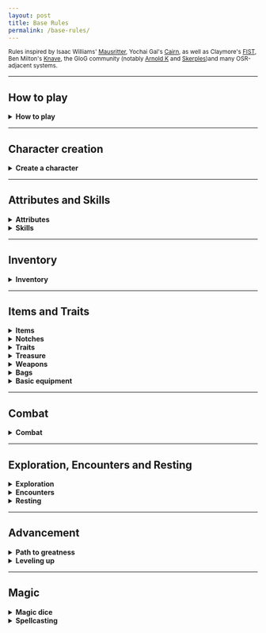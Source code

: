 ```yaml
---
layout: post
title: Base Rules
permalink: /base-rules/
---
```

<small>Rules inspired by Isaac Williams' [Mausritter](https://mausritter.com/), Yochai Gal's [Cairn](https://cairnrpg.com/), as well as Claymore's [FIST](https://claymorerpgs.itch.io/fist), Ben Milton's [Knave](https://www.drivethrurpg.com/product/250888/Knave), the GloG community (notably [Arnold K](https://goblinpunch.blogspot.com/) and [Skerples](https://coinsandscrolls.blogspot.com/))and many OSR-adjacent systems.</small>

***
## How to play

<details markdown="1">
<summary><b>How to play</b></summary>
The game's a bit like a conversation between two groups of people - there are <b>players</b>, who incarnate characters in the world, and say what they do, and there is one <b>Game Master</b>, or <b>GM</b>, who describes the situation, gives context and interprets the rules. All you need is pencils, erasers, a handful of tabletop dice (<i>four, six, eight, ten, twelve and twenty-sided dice</i>), and some time on your hands.

When a player decides their character does something risky or technical, the GM can ask them to <b>roll</b> a <b>twenty-sided dice</b> (or <b>d20</b>), and compare it to a number, named the <b>Difficulty</b>. If the result on the die is equal or greater than the compared number, the character <b>Succeeds</b>. Otherwise, they <b>Fail</b>. If the result is <b>a natural 20</b> (which means the d20 rolls its greatest result, 20), then it's a <b>critical success</b> and something good happens. However, <b>rolling a natural 1</b> is a <b>fumble</b> and not only does the character fail, but something bad happens as well.

Certain situations can grant <b>advantage</b> or <b>disadvantage</b>. If a character has an advantage, they roll the d20 twice and take the best result. If they have a disadvantage, they roll the d20 twice and take the worst result. Advantages and disadvantages cancel each other out on a one-for-one basis, and aren't cumulative.

That's all!
</details>

***
## Character creation

<details markdown="1">
<summary><b>Create a character</b></summary>

Roll 3d6, and take the <b>lowest</b> result. Do this three times, noting down the result for each [Attribute](https://bartapapa.github.io/legend/base-rules#attributes) in order. This is their <b>Bonus</b>. You can choose to switch two bonuses at character creation. Fill in each attribute's <b>Defense</b> by adding 10 to their Bonus.

Roll 1d6 for your <b>Hit Protection</b>. This is the amount of damage you can take before getting seriously hurt.
Roll 1d6*10 for your starting <b>Coin</b>.

You start with Travel rations, Torches and a Light melee weapon of your choice.

Choose or roll a <b>[Failed career](https://bartapapa.github.io/legend/failed-careers)</b>, which gives you 2 starting items as well as a starting skill.

Choose or roll a <b>[Gift](https://bartapapa.github.io/legend/gifts)</b>, which gives your character a unique ability.

Choose or roll your <b>[Drive](https://bartapapa.github.io/legend/drives)</b>. This is one of the ways for you to get stronger. It can change, if you wish.

Each time you <b>Roll</b> instead of choosing your background, gift or drive, you can <b>reroll</b> one of your previous rolls, such as HP, Coin or one attribute. Take the best result.

You're done!
</details>

***
## Attributes and Skills

<details markdown="1">
<summary><b>Attributes</b></summary>

A character has 3 <b>Attributes</b>:
*  <u><b>Might.</b></u> This is sheer physical strength, hardiness, resistance to pain. Generally used to run fast, break down doors, push someone over, and hold one's breath.
*  <u><b>Grace.</b></u> This is agility, quickness and reactivity. Generally used to run across tightropes, play the piano, and ride beasts.
*  <u><b>Wit.</b></u> This is knowledge, perception and charm. Generally used to sense when being observed, compel a guard dog to look the other way or know about something.

<b>Hit Protection</b> is the amount of damage a character can take before starting to get seriously wounded. Any damage you take when you have 0 HP is deducted from your Might as <b>Ability damage</b>. If this happens, you must roll Might - on a success, your character can still fight. Otherwise, they receive a <b>Wound</b> (which takes up an Inventory slot), and they are <b>Incapacitated</b> until tended to be a friend and they take at least a nap.

<b>Armor</b> is the amount of damage that is reduced when you get hit by swords, claws, teeth and arrows, but not from explosions, falling, poison clouds and the like.

<b>Grit</b> is how many conditions you can ignore (you still 'have them', but they're not in your Inventory and don't affect you. They still need to be removed as per their removal condition). You have 0 Grit at 1st level, but you gain some as you <b>[Level up](https://bartapapa.github.io/legend/base-rules#advancement)</b>.
</details>

<details markdown="1">
<summary><b>Skills</b></summary>
Skills are special areas of expertise of your character. When you do something that needs special training, is particularly technical, or needs a good grasp of knowledge, you'll roll with disadvantage. If you have a skill that could work contextually, then you roll normally.

You can also get an <i>Expertise</i> with a skill, which is marked by one of your three attributes. When using your skill and you are rolling with that specific attribute, you roll with advantage.
</details>

***
## Inventory

<details markdown="1">
<summary><b>Inventory</b></summary>

<u><b>Inventory</b></u>. You have 10 slots, which can be filled with objects, or bundles of 3 similar objects like bottles or knives. <b>Heavy</b> objects take two slots. You'll fill your Inventory up with objects, although it can also fill up with <b>Conditions</b>. If you have to add something to your Inventory and you don't have the space, you're <b>Exhausted</b> and you reduce your HP to 0 while you're exhausted. If you're exhausted and need to add Fatigue, you take 1 Might damage.

Generally speaking, your Inventory is less of an actual physical space on your character, and more about what your character can use in the game-world. Pretty much every character wears clothes - however, if you want to use your clothing to charm somebody, it should be in your Inventory. Small jewelry like rings can be worn on your character - but it <i>doesn't count</i> until it actually takes up space in your Inventory.
</details>

***
## Items and Traits

<details markdown="1">
<summary><b>Items</b></summary>
Items are things that you're going to gather when you're out there adventuring. They normally take up 1 slot of your Inventory. If you have it in your Inventory, you can use it.
</details>

<details markdown="1">
<summary><b>Notches</b></summary>
All items have <b>Notches</b>, which are sort of like an item's Life. Notches represent consumption, wear and tear, and loss of power, depending on the item. A quiver full of arrows will mark Notches to show the depleting amount of arrows, a sword will mark Notches as it's getting chipped and bent, and a spellbook will mark Notches as the spell frees itself from its prison.
</details>

<details markdown="1">
<summary><b>Traits</b></summary>
Some tools have Traits, which give a bit more info on how it can be used. It can be <i>Treasure</i> or <i>Bright</i>, for example. Here are a list of common traits and their effects.
  
*  <b>Treasure.</b> Many animals will accept to trade goods and services for these.
*  <b>Light.</b> This can be paired with 2 other items on the same slot.
*  <b>Heavy.</b> This item takes up 2 slots.
*  <b>Bright.</b> This illuminates your surroundings.
*  <b>Armor.</b> Damage you take by being attacked is reduced by 1. If it's Heavy, it's reduced by 2. You can only wear 1 Armor at a time.
*  <b>Shield.</b> Damage you take by being attacked is reduced by 1, although you need a hand free to use it.
*  <b>Ranged.</b> You can use this item on things that are far away.
*  <b>Food.</b> Consume this item when resting to heal your HP to max.
*  <b>Unbreakable.</b> The item has a total of 6 Notches.
*  <b>Fragile.</b> The item has only 1 Notch.
*  <b>Magical.</b> You gain 1 Magic dice when holding this item. All spellbooks are magical.

</details>

<details markdown="1">
<summary><b>Treasure</b></summary>
When a tool has the <b>Treasure</b> trait, it also has a (Price). When you bring a treasure out from a dangerous area and into a safe area, you acquire it's Price as Adventure points (distributed evenly among all people who helped you do so). Afterwards, you can trade it to gain its Price as Coin. A treasure cannot be 'rescued' twice.
</details>

<details markdown="1">
<summary><b>Weapons</b></summary>
Weapons are separated into different categories.
  
*  <b>Light melee.</b> (Daggers, knives, clubs) These take up one hand, and deal 1d6 damage. They can be <b>dual-wielded</b>. They are always considered <i>light</i> items.
*  <b>Medium melee.</b> (Swords, axes, maces) These take up one hand, and deal 1d8 damage, or 1d10 damage when wielded in two hands.
*  <b>Heavy melee.</b> (Battleaxes, halberds) These take up two hands, and deal 1d12 damage. They are always considered <i>heavy</i> items.
*  <b>Light ranged.</b> (Blowguns, slings) These take up one hand, and deal 1d6 damage. An inventory slot is also taken up by <i>Ammunition</i>. They are always considered <i>ranged</i> items.
*  <b>Heavy ranged.</b> (Longbows, crossbows, rifles) These take up two hands, and deal 1d12 damage. An inventory slot is also taken up by <i>Ammunition</i>. They are always considered <i>heavy</i> and <i>ranged</i> items.

If you are <b>dual-wielding</b>, you roll 2d6 and take the best result when you attack.
</details>

<details markdown="1">
<summary><b>Bags</b></summary>
A <b>Bag</b> is a special kind of item. It doesn't take up space in your Inventory, and actually grants you 4 Inventory slots. They count as normal inventory slots, however they cannot contain any Conditions. You can't wear Armor if you have a Bag. In order to take out an item that's in your bag, you're going to need to spend a round rummaging in there.
</details>

<details markdown="1">
<summary><b>Basic equipment</b></summary>

| Common tools     | Cost |
|:-----------------|:--------|
| Bedroll          | 10c      |
| Bellows          | 10c      |
| Block and tackle | 20c      |
| Book about X     | 80c      |
| Book, blank      | 20c      |
| Bug lure         | 10c      |
| Bottle  (light, fragile)  | 1c      |
| Bucket           | 2c      |
| Chain (2m)       | 20c     |
| Chisel           | 5c      |
| Cookpots         | 10c      |
| Crowbar          | 10c      |
| Glue             | 5c      |
| Grease           | 5c      |
| Horn             | 10c      |
| Hourglass        | 100c      |
| Iron tongs       | 10c      |
| Lockpicks        | 100c      |
| Metal file       | 5c      |
| Metal glove      | 10c      |
| Mirror           | 200c      |
| Wooden instrument| 200c      |
| Twine net        | 10c      |
| Lock & key       | 20c      |
| Pick             | 10c      |
| Rope (6m)        | 10c      |
| Shovel           | 10c      |
| Tent for two     | 60c      |
| Whistle          | 5c      |
| Walking stick    | 2c      |
| Wooden stake (light)  | 1c      |
| Travel bag       | 10c      |
| Waterproof bag   | 50c      |
|   |     |
|:------------------|:--------|
| <b>Exotic tools</b>      | <b>Cost</b> |
|:------------------|:--------|
| Air bladder       | 50c     |
| Antitoxin         | 100c    |
| Beetle trap       | 50c     |
| Bug repellent     | 20c      |
| Censer            | 50c      |
| Fire oil          | 200c      |
| Folding ladder (3m) | 50c      |
| Snowcoat          | 30c      |
| Manacles          | 30c      |
| Spirit ward       | 50c      |
| Spyglass          | 200c      |
| Tinderbox         | 50c      |
| Medical tools     | 200c      |
|  |       |
|:------------------|:--------|
| <b>Weapons and armor</b> | <b>Cost</b> |
|:-----------------|:--------|
| Light weapons | 10c     |
| Medium weapons  | 20c     |
| Heavy weapons  | 50c     |
| Light ranged    | 20c     |
| Quiver and arrows | 5c     |
| Stones and pouch  | 1c     |
| Light armor      | 100c       |
| Heavy armor      | 400c      |
| Repairs, <i>per Notch</i>      | 10% base cost      |
|:------------------|:--------|
|  |       |
| <b>Light sources</b>    | <b>Cost</b> |
|:-----------------|:--------|
| Torches (bright) | 2c      |
| Oil Lantern (bright)      | 50c      |
| Flashlight (bright)       | 300c      |
| Oil (for lantern)| 10c  |
| Battery (for flashlight)| 50c  |
|:------------------|:--------|
|  |       |
| <b>Lodging and food</b> | <b>Cost</b>    |
|:-----------------|:--------|
| Dormitory bed (per night) | 1c |
| Private room (per night)  | 5c |
| Travel food      | 5c |
| Warm meal        | 5c |
| Feast            | 50c |
|:------------------|:--------|
|  |       |
| <b>Transport</b>        | <b>Cost</b>    |
|:-----------------|:--------|
| <i>Cost is per person, per area of distance</i> |       |
| Beetle bus       | 5c       |
| River raft       | 10c       |
| Moletrain        | 50c       |
|:------------------|:--------|
|  |       |
| <b>Hired help</b>       | <b>Cost</b>    |
|:-----------------|:--------|
| <i>Cost is per day</i> |       |
| Torchbearer      | 1c     |
| Laborer          | 2c     |
| Tunneler         | 5c     |
| Smithee          | 8c     |
| Local guide      | 10c     |
| Mercenary        | 10c     |
| Sage             | 25c     |
  
</details>

***
## Combat

<details markdown="1">
<summary><b>Combat</b></summary>
Combat starts when someone first attempts to attack. At the start of combat, roll Grace. On a success, you go before your enemies. If you're surprised, your enemies go first - if you surprise them, you go first.

When you attack someone, you don't need to roll to hit. You immediately roll the damage die of your weapon (if you have no weapon, you do 1 damage. If you're weapon is improvised, you do 1d4) and deal that much damage to your target.

</details>

***
## Exploration, Encounters and Resting

<details markdown="1">
<summary><b>Exploration</b></summary>
When exploring or going through a locale, like a house, a dungeon, or the ruins of a village inside a forest, the locale is divided into interconnected <b>Rooms</b>. Actions that are spent inside a Room take <b>10 minutes</b>, such as investigating, fighting, or gleaning info from the blood on the walls.

When exploring the great outdoors, where the scale becomes entire forests and mountains, actions take up what's called a <b>Watch</b> (or 4 hours). The great outdoors is made up of interconnected <b>Areas</b>. There are 6 Watches in a day: Dawn, Midday, Afternoon, Evening, Dusk, Midnight. Moving from one Area to a connected one takes a Watch. A good sleep takes 2 Watches.

Spending time doing strenuous physical activity causes the character to suffer <b>Fatigue</b>. Fatigue is a condition that takes up 1 slot in the character's Inventory, and is removed on a nap.

</details>

<details markdown="1">
<summary><b>Encounters</b></summary>
When first meeting with a creature and the GM isn't sure of the kind of first impression you're making, they might ask you to roll 2d6. How the creature reacts depends on the result. The GM rolls 1d6, and the player rolls 1d6, so that the players don't know the full result.

| Reaction roll | General | Social | Monster <i>feels weaker</i> | Monster <i>feels stronger</i> |
|:--------------|:--------|:-------|:-------|:-------|
| 2             | Hostile    | Rejection   | Flee        | Attack    |
| 3-5           | Aggressive | Cold        | Flee        | Attack    |
| 6-8           | Neutral    | Neutral     | Freeze      | Threaten  |
| 9-11          | Friendly   | Amicable    | Ignore      | Offer aid |
| 12            | Helpful    | High esteem | Accepts aid | Grovel    |

</details>

<details markdown="1">
<summary><b>Resting</b></summary>
There are three kinds of rests: <b>Sleeps</b>, <b>Naps</b> and <b>Full rests</b>.

You can only sleep if you're in a sheltered, warm and dry place, and you eat some food. Sleeping heals all HP lost, and removes Wounds if someone can tend to you. If HP is at maximum, you heal 1d6 Ability damage if someone can tend to you. Sleeping takes <b>4 hours</b>.

You can take a nap pretty much everywhere, although you still have to eat some food. Napping heals 1d6+1 HP. It takes <b>10 minutes</b>.

You can only take a full rest in complete security, on a bed in town. It heals all your HP and ability damage. It takes <b>a week</b>, although you don't need to be only in bed during this time. A week's worth of lodging and food usually costs around 20p.

</details>

***
## Advancement

<details markdown="1">
<summary><b>Path to greatness</b></summary>
Over the course of your adventure, you'll gain <b>Adventure points</b> (or <b>AP</b>). You can get AP by recovering treasure, but also by <b>spending selflessly</b> (donating to charity, helping rebuild a home for others, etc). Each 10c spent in this way grants 1 AP.

When you reach certain amounts of adventure points, you <b>Level up</b>. The following is a table with the total amount of Adventure points you need to level up again.

| Level | Hit dice | Grit | Adventure points |
|:--------------|:--------|:-------|:-------|
| 1             | 1d6     | 0      | 0       |
| 2             | 2d6     | 1      | 1000    |
| 3             | 3d6     | 2      | 3000    |
| 4             | 4d6     | 3      | 6000    |
| 5+            | 4d6     | 4      | +5000   |

</details>

<details markdown="1">
<summary><b>Leveling up</b></summary>
When you level up, you do the following:
*  <b>Increase your Hit Protection</b>. You gain a new Hit die, which is a d6. Roll all of your Hit die - if the sum is greater than your previous HP, this becomes your new HP. If it's less, then you increase your HP by 1.
*  <b>Increase your Attributes</b>. Roll once for each of your attributes - if you <i>Fail</i>, you increase that attribute's Score by 1.

<b>From level 5 onwards</b>, you only need 5000 additional adventure points before leveling up again. However, you don't gain any more Grit or Hit dice. You can choose to do <b>one</b> of the following:
*  <b>Increase your Hit Protection</b>. You gain +1 HP.
*  <b>Increase an Attribute</b>. Choose <b>one</b> attribute, and roll. If you <i>Fail</i>, you increase that attribute's Score by 1.

</details>

***

## Magic

<details markdown="1">
<summary><b>Magic dice</b></summary>
You gain Magic dice by having <b>Magical</b> items in your Inventory. Magic dice
</details>

<details markdown="1">
<summary><b>Spellcasting</b></summary>
If you have a <b>Spellbook</b>, you can cast the associated spell. You can roll up to 4 Magic dice (that you acquire by holding <i>magical</i> items in your Inventory). The effects of the spell depend on the number of [dice] used, and the [sum] of the result.

If you roll doubles when casting a spell, you mark 1 <b>Notch</b> on it. You can only repair it by <b>Recharging</b> it.
</details>
